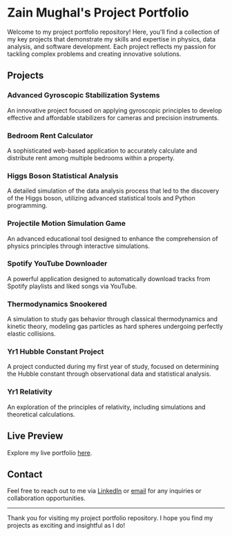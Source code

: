 # Zain Mughal's Project Portfolio

Welcome to my project portfolio repository! Here, you'll find a collection of my key projects that demonstrate my skills and expertise in physics, data analysis, and software development. Each project reflects my passion for tackling complex problems and creating innovative solutions.

## Projects

### Advanced Gyroscopic Stabilization Systems
An innovative project focused on applying gyroscopic principles to develop effective and affordable stabilizers for cameras and precision instruments.

### Bedroom Rent Calculator
A sophisticated web-based application to accurately calculate and distribute rent among multiple bedrooms within a property.

### Higgs Boson Statistical Analysis
A detailed simulation of the data analysis process that led to the discovery of the Higgs boson, utilizing advanced statistical tools and Python programming.

### Projectile Motion Simulation Game
An advanced educational tool designed to enhance the comprehension of physics principles through interactive simulations.

### Spotify YouTube Downloader
A powerful application designed to automatically download tracks from Spotify playlists and liked songs via YouTube.

### Thermodynamics Snookered
A simulation to study gas behavior through classical thermodynamics and kinetic theory, modeling gas particles as hard spheres undergoing perfectly elastic collisions.

### Yr1 Hubble Constant Project
A project conducted during my first year of study, focused on determining the Hubble constant through observational data and statistical analysis.

### Yr1 Relativity
An exploration of the principles of relativity, including simulations and theoretical calculations.

## Live Preview

Explore my live portfolio [here](https://zippyg.github.io/React_porfolio_zain.github.io/).

## Contact

Feel free to reach out to me via [LinkedIn](https://www.linkedin.com/feed/) or [email](mailto:zainmughal77@outlook.com) for any inquiries or collaboration opportunities.

---

Thank you for visiting my project portfolio repository. I hope you find my projects as exciting and insightful as I do!
